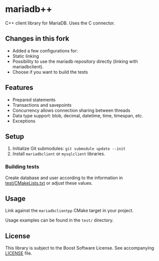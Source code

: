 # mariadb++
C++ client library for MariaDB. Uses the C connector.

## Changes in this fork
* Added a few configurations for:
 * Static linking
 * Possibility to use the mariadb repository directly (linking with mariadbclient).
 * Choose if you want to build the tests

## Features
* Prepared statements
* Transactions and savepoints
* Concurrency allows connection sharing between threads
* Data type support: blob, decimal, datetime, time, timespan, etc.
* Exceptions

## Setup
1. Initialize Git submodules: `git submodule update --init`
2. Install `mariadbclient` or `mysqlclient` libraries.

### Building tests
Create database and user according to the information in [test/CMakeLists.txt](test/CMakeLists.txt) or adjust these values.

## Usage
Link against the `mariadbclientpp` CMake target in your project.  
  
Usage examples can be found in the `test/` directory.

## License
This library is subject to the Boost Software License. See accompanying [LICENSE](LICENSE) file.
